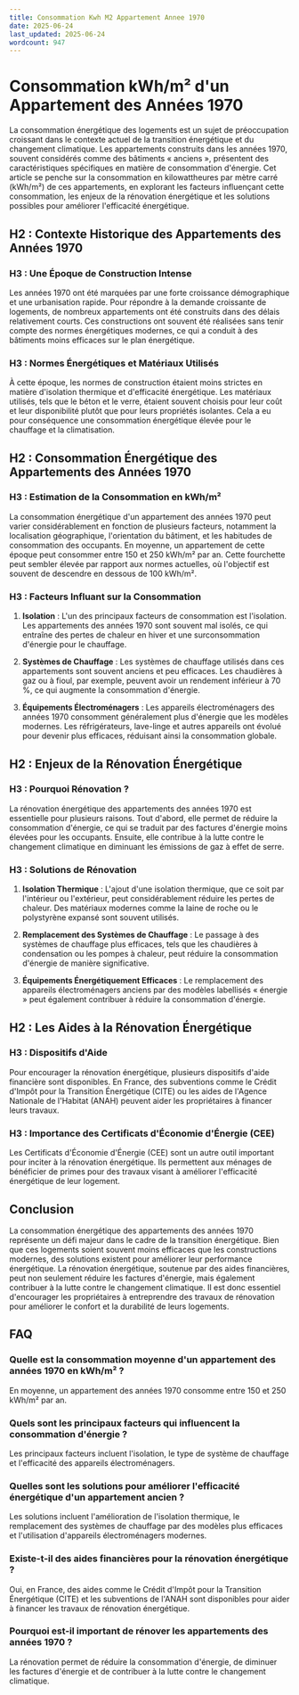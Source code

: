 ```yaml
---
title: Consommation Kwh M2 Appartement Annee 1970
date: 2025-06-24
last_updated: 2025-06-24
wordcount: 947
---
```


# Consommation kWh/m² d'un Appartement des Années 1970

La consommation énergétique des logements est un sujet de préoccupation croissant dans le contexte actuel de la transition énergétique et du changement climatique. Les appartements construits dans les années 1970, souvent considérés comme des bâtiments « anciens », présentent des caractéristiques spécifiques en matière de consommation d'énergie. Cet article se penche sur la consommation en kilowattheures par mètre carré (kWh/m²) de ces appartements, en explorant les facteurs influençant cette consommation, les enjeux de la rénovation énergétique et les solutions possibles pour améliorer l'efficacité énergétique.

## H2 : Contexte Historique des Appartements des Années 1970

### H3 : Une Époque de Construction Intense

Les années 1970 ont été marquées par une forte croissance démographique et une urbanisation rapide. Pour répondre à la demande croissante de logements, de nombreux appartements ont été construits dans des délais relativement courts. Ces constructions ont souvent été réalisées sans tenir compte des normes énergétiques modernes, ce qui a conduit à des bâtiments moins efficaces sur le plan énergétique.

### H3 : Normes Énergétiques et Matériaux Utilisés

À cette époque, les normes de construction étaient moins strictes en matière d'isolation thermique et d'efficacité énergétique. Les matériaux utilisés, tels que le béton et le verre, étaient souvent choisis pour leur coût et leur disponibilité plutôt que pour leurs propriétés isolantes. Cela a eu pour conséquence une consommation énergétique élevée pour le chauffage et la climatisation.

## H2 : Consommation Énergétique des Appartements des Années 1970

### H3 : Estimation de la Consommation en kWh/m²

La consommation énergétique d'un appartement des années 1970 peut varier considérablement en fonction de plusieurs facteurs, notamment la localisation géographique, l'orientation du bâtiment, et les habitudes de consommation des occupants. En moyenne, un appartement de cette époque peut consommer entre 150 et 250 kWh/m² par an. Cette fourchette peut sembler élevée par rapport aux normes actuelles, où l'objectif est souvent de descendre en dessous de 100 kWh/m².

### H3 : Facteurs Influant sur la Consommation

1. **Isolation** : L'un des principaux facteurs de consommation est l'isolation. Les appartements des années 1970 sont souvent mal isolés, ce qui entraîne des pertes de chaleur en hiver et une surconsommation d'énergie pour le chauffage.

2. **Systèmes de Chauffage** : Les systèmes de chauffage utilisés dans ces appartements sont souvent anciens et peu efficaces. Les chaudières à gaz ou à fioul, par exemple, peuvent avoir un rendement inférieur à 70 %, ce qui augmente la consommation d'énergie.

3. **Équipements Électroménagers** : Les appareils électroménagers des années 1970 consomment généralement plus d'énergie que les modèles modernes. Les réfrigérateurs, lave-linge et autres appareils ont évolué pour devenir plus efficaces, réduisant ainsi la consommation globale.

## H2 : Enjeux de la Rénovation Énergétique

### H3 : Pourquoi Rénovation ?

La rénovation énergétique des appartements des années 1970 est essentielle pour plusieurs raisons. Tout d'abord, elle permet de réduire la consommation d'énergie, ce qui se traduit par des factures d'énergie moins élevées pour les occupants. Ensuite, elle contribue à la lutte contre le changement climatique en diminuant les émissions de gaz à effet de serre.

### H3 : Solutions de Rénovation

1. **Isolation Thermique** : L'ajout d'une isolation thermique, que ce soit par l'intérieur ou l'extérieur, peut considérablement réduire les pertes de chaleur. Des matériaux modernes comme la laine de roche ou le polystyrène expansé sont souvent utilisés.

2. **Remplacement des Systèmes de Chauffage** : Le passage à des systèmes de chauffage plus efficaces, tels que les chaudières à condensation ou les pompes à chaleur, peut réduire la consommation d'énergie de manière significative.

3. **Équipements Énergétiquement Efficaces** : Le remplacement des appareils électroménagers anciens par des modèles labellisés « énergie » peut également contribuer à réduire la consommation d'énergie.

## H2 : Les Aides à la Rénovation Énergétique

### H3 : Dispositifs d'Aide

Pour encourager la rénovation énergétique, plusieurs dispositifs d'aide financière sont disponibles. En France, des subventions comme le Crédit d'Impôt pour la Transition Énergétique (CITE) ou les aides de l'Agence Nationale de l'Habitat (ANAH) peuvent aider les propriétaires à financer leurs travaux.

### H3 : Importance des Certificats d'Économie d'Énergie (CEE)

Les Certificats d'Économie d'Énergie (CEE) sont un autre outil important pour inciter à la rénovation énergétique. Ils permettent aux ménages de bénéficier de primes pour des travaux visant à améliorer l'efficacité énergétique de leur logement.

## Conclusion

La consommation énergétique des appartements des années 1970 représente un défi majeur dans le cadre de la transition énergétique. Bien que ces logements soient souvent moins efficaces que les constructions modernes, des solutions existent pour améliorer leur performance énergétique. La rénovation énergétique, soutenue par des aides financières, peut non seulement réduire les factures d'énergie, mais également contribuer à la lutte contre le changement climatique. Il est donc essentiel d'encourager les propriétaires à entreprendre des travaux de rénovation pour améliorer le confort et la durabilité de leurs logements.

## FAQ

### Quelle est la consommation moyenne d'un appartement des années 1970 en kWh/m² ?

En moyenne, un appartement des années 1970 consomme entre 150 et 250 kWh/m² par an.

### Quels sont les principaux facteurs qui influencent la consommation d'énergie ?

Les principaux facteurs incluent l'isolation, le type de système de chauffage et l'efficacité des appareils électroménagers.

### Quelles sont les solutions pour améliorer l'efficacité énergétique d'un appartement ancien ?

Les solutions incluent l'amélioration de l'isolation thermique, le remplacement des systèmes de chauffage par des modèles plus efficaces et l'utilisation d'appareils électroménagers modernes.

### Existe-t-il des aides financières pour la rénovation énergétique ?

Oui, en France, des aides comme le Crédit d'Impôt pour la Transition Énergétique (CITE) et les subventions de l'ANAH sont disponibles pour aider à financer les travaux de rénovation énergétique.

### Pourquoi est-il important de rénover les appartements des années 1970 ?

La rénovation permet de réduire la consommation d'énergie, de diminuer les factures d'énergie et de contribuer à la lutte contre le changement climatique.